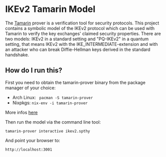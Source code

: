 # IKEv2 Tamarin Model

The [Tamarin](https://tamarin-prover.github.io/) prover is a verification tool
for security protocols. This project contains a symbolic model of the IKEv2
protocol which can be used with Tamarin to verify the key exchanges' claimed
security properties.
There are two models: 
IKEv2 in a standard setting and "PQ-IKEv2" in a quantum setting, that means IKEv2 with the IKE_INTERMEDIATE-extension and with an attacker who can break Diffie-Hellman keys derived in the standard handshake.

## How do I run this?

First you need to obtain the tamarin-prover binary from the package manager
of your choice:
* Arch Linux: ` pacman -S tamarin-prover`
* Nixpkgs: `nix-env -i tamarin-prover`

More infos [here](https://tamarin-prover.github.io/manual/book/002_installation.html)

Then run the model via the command line tool:

	tamarin-prover interactive ikev2.spthy

And point your browser to:

	http://localhost:3001

